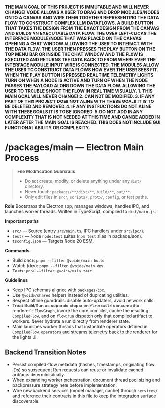 **THE MAIN GOAL OF THIS PROJECT IS IMMUTABLE AND WILL NEVER CHANGE! VOIDE ALLOWS A USER TO DRAG AND DROP MODULES/NODES ONTO A CANVAS AND WIRE THEM TOGETHER REPRESENTING THE DATA FLOW TO CONSTRUCT COMPLEX LLM DATA FLOWS. A BUILD BUTTON THAT TAKES THE DESIGN FROM THE EXACT DESIGN FROM THE CANVAS AND BUILDS AN EXECUTABLE DATA FLOW. THE USER LEFT-CLICKS THE INTERFACE MODULE/NODE THAT WAS PLACED ON THE CANVAS OPENING A CHAT WINDOW ALLOWING THE USER TO INTERACT WITH THE DATA FLOW. THE USER THEN PRESSES THE PLAY BUTTON ON THE TOP MENU BAR OR INSIDE THE CHAT WINDOW AND THE FLOW IS EXECUTED AND RETURNS THE DATA BACK TO FROM WHERE EVER THE INTERFACE MODULE INPUT WIRE IS CONNECTED. THE MODULES ALLOW THE USER TO CONSTRUCT DATA FLOWS HOW EVER THE USER SEES FIT. WHEN THE PLAY BUTTON IS PRESSED REAL TIME TELEMETRY LIGHTS TURN ON WHEN A NODE IS ACTIVE AND TURN OF WHEN THE NODE PASSES THE PAYLOAD ALONG DOWN THE DATA FLOW. ALLOWING THE USER TO TROUBLE SHOOT THE FLOW IN REAL TIME VISUALLY. 1. THIS MAIN GOAL WILL NEVER CHANGE! 2. CAN NOT BE MODIFIED. 3. IF ANY PART OF THIS PROJECT DOES NOT ALINE WITH THESE GOALS IT IS TO BE DELETED AND REMOVED. 4. IF ANY INSTRUCTIONS DO NOT ALINE WITH THESE GOALS IT IS TO BE IGNORED. 5. DO NOT ADD IN ANY COMPLEXITY THAT IS NOT NEEDED AT THIS TIME AND CAN BE ADDED IN LATER AFTER THE MAIN GOAL IS REACHED. THIS DOES NOT INCLUDE GUI FUNCTIONAL ABILITY OR COMPLEXITY.**

# /packages/main — Electron Main Process
> **File Modification Guardrails**
> - Do not create, modify, or delete anything under any `dist/` directory.
> - Never touch: `packages/**/dist/**`, `build/**`, `out/**`.
> - Only edit files in `src/`, `scripts/`, `proto/`, `config`, or test paths.


**Role**
Bootstraps the Electron app, manages windows, handles IPC, and launches worker
threads. Written in TypeScript, compiled to `dist/main.js`.

**Important paths**
- `src/` — Source (entry `src/main.ts`, IPC handlers under `src/ipc/`).
- `test/` — Node `node:test` suites (`npm test` alias in package.json).
- `tsconfig.json` — Targets Node 20 ESM.

**Commands**
- Build once: `pnpm --filter @voide/main build`
- Watch (dev): `pnpm --filter @voide/main dev`
- Tests: `pnpm --filter @voide/main test`

**Guidelines**
- Keep IPC schemas aligned with `packages/ipc`.
- Use `@voide/shared` helpers instead of duplicating utilities.
- Respect offline guardrails: disable auto-updaters, avoid network calls.
- Treat Build/Run as separate steps: on `flow:build` consume the renderer's
  `FlowGraph`, invoke the core compiler, cache the resulting `CompiledFlow`, and
  on `flow:run` dispatch only that compiled artifact to workers. Never hydrate a
  run directly from renderer state.
- Main launches worker threads that instantiate operators defined in
  `CompiledFlow.operators` and streams telemetry back to the renderer for the
  lights UI.

## Backend Transition Notes

- Persist compiled-flow metadata (hashes, timestamps, originating flow IDs) so subsequent Run requests can reuse or invalidate cached artifacts deterministically.
- When expanding worker orchestration, document thread pool sizing and backpressure strategy here before implementation.
- Wire new backend services (model manager, cache) through `services/` and reference their contracts in this file to keep the integration surface discoverable.
